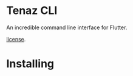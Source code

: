 # Tenaz CLI
 
An incredible command line interface for Flutter.

[license](https://github.com/dart-lang/stagehand/blob/master/LICENSE).

# Installing

# 